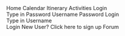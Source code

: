 <html>
    <head>
        <link href="https://fonts.googleapis.com/css?family=Exo&display=swap" rel="stylesheet" />
        <link href="/assets/css/style.scss" rel="stylesheet" />
        <title>Document</title>
    </head>
    <body>
        <div class="layout">
        <div class="image"></div>
        <span class="home">Home</span>
        <span class="calendar">Calendar</span>
        <span class="itinerary">Itinerary</span>
        <span class="activities">Activities</span>
        <span class="login">Login</span>
        <div class="v90_2"></div>
        <span class="typePassword">Type in Password</span>
        <span class="username">Username</span>
        <span class="password">Password</span>
        <span class="loginCenter">Login</span>
        <div class="name"></div>
        <div class="name"></div>
        <span class="typeUsername">Type in Username</span>
        <div class="v94_11"></div><span class="loginButton">Login</span>
        <span class="v94_13">New User? Click here to sign up</span>
        <span class="forum">Forum</span></div>
    </body>
</html>